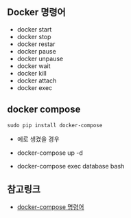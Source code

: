 ##

## Docker 명령어

* docker start
* docker stop
* docker restar
* docker pause
* docker unpause
* docker wait
* docker kill
* docker attach
* docker exec

## docker compose

```
sudo pip install docker-compose
```
* 에로 생겼을 경우

* docker-compose up -d

* docker-compose exec database bash


## 참고링크
* [docker-compose 명령어](https://docs.docker.com/compose/reference/build/)

